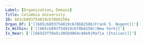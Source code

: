 ```yaml
---
Label: [Organization, Domain]
Title: Columbia University
ID: 665cb893754819c678b6258a
Organ_Of: ['[[665cb893754819c678b6258b|Frank S. Nugent]]']
Is_Within: ['[[665cb893754819c678b6258c|New York]]']
Is_Near: ['[[665d3ff8e5c385b9064c40e0|Mafia (Italian)]]']
---
```


